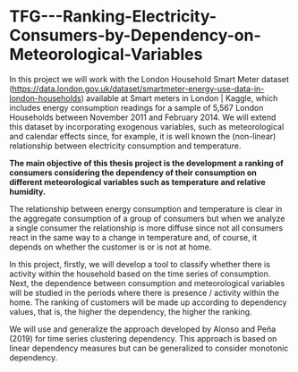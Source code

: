 # TFG---Ranking-Electricity-Consumers-by-Dependency-on-Meteorological-Variables

In this project we will work with the London Household Smart Meter dataset (https://data.london.gov.uk/dataset/smartmeter-energy-use-data-in-london-households) available at Smart meters in London | Kaggle, which includes energy consumption readings for a sample of 5,567 London Households between November 2011 and February 2014. We will extend this dataset by incorporating exogenous variables, such as meteorological and calendar effects since, for example, it is well known the (non-linear) relationship between electricity consumption and temperature.

**The main objective of this thesis project is the development a ranking of consumers considering the dependency of their consumption on different meteorological variables such as temperature and relative humidity.**

The relationship between energy consumption and temperature is clear in the aggregate consumption of a group of consumers but when we analyze a single consumer the relationship is more diffuse since not all consumers react in the same way to a change in temperature and, of course, it depends on whether the customer is or is not at home. 

In this project, firstly, we will develop a tool to classify whether there is activity within the household based on the time series of consumption. Next, the dependence between consumption and meteorological variables will be studied in the periods where there is presence / activity within the home. The ranking of customers will be made up according to dependency values, that is, the higher the dependency, the higher the ranking.

We will use and generalize the approach developed by Alonso and Peña (2019) for time series clustering dependency. This approach is based on linear dependency measures but can be generalized to consider monotonic dependency.

